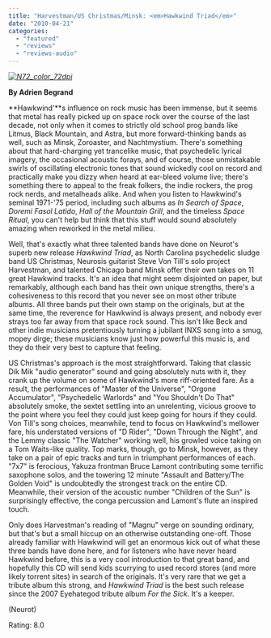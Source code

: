 ```yaml
---
title: "Harvestman/US Christmas/Minsk: <em>Hawkwind Triad</em>"
date: "2010-04-21"
categories: 
  - "featured"
  - "reviews"
  - "reviews-audio"
---
```


_[![N72_color_72dpi](http://www.hellbound.ca/wp-content/uploads/2010/04/N72_color_72dpi-300x300.jpg "N72_color_72dpi")](http://www.hellbound.ca/wp-content/uploads/2010/04/N72_color_72dpi.jpg)_

**By Adrien Begrand**

**Hawkwind'**s influence on rock music has been immense, but it seems that metal has really picked up on space rock over the course of the last decade, not only when it comes to strictly old school prog bands like Litmus, Black Mountain, and Astra, but more forward-thinking bands as well, such as Minsk, Zoroaster, and Nachtmystium. There's something about that hard-charging yet trancelike music, that psychedelic lyrical imagery, the occasional acoustic forays, and of course, those unmistakable swirls of oscillating electronic tones that sound wickedly cool on record and practically make you dizzy when heard at ear-bleed volume live; there's something there to appeal to the freak folkers, the indie rockers, the prog rock nerds, and metalheads alike. And when you listen to Hawkwind's seminal 1971-'75 period, including such albums as _In Search of Space_, _Doremi Fasol Latido_, _Hall of the Mountain Grill_, and the timeless _Space Ritual_, you can't help but think that this stuff would sound absolutely amazing when reworked in the metal milieu.

Well, that's exactly what three talented bands have done on Neurot's superb new release _Hawkwind Triad_, as North Carolina psychedelic sludge band US Christmas, Neurosis guitarist Steve Von Till's solo project Harvestman, and talented Chicago band Minsk offer their own takes on 11 great Hawkwind tracks. It's an idea that might seem disjointed on paper, but remarkably, although each band has their own unique strengths, there's a cohesiveness to this record that you never see on most other tribute albums. All three bands put their own stamp on the originals, but at the same time, the reverence for Hawkwind is always present, and nobody ever strays too far away from that space rock sound. This isn't like Beck and other indie musicians pretentiously turning a jubilant INXS song into a smug, mopey dirge; these musicians know just how powerful this music is, and they do their very best to capture that feeling.

US Christmas's approach is the most straightforward. Taking that classic Dik Mik "audio generator" sound and going absolutely nuts with it, they crank up the volume on some of Hawkwind's more riff-oriented fare. As a result, the performances of "Master of the Universe", "Orgone Accumulator", "Psychedelic Warlords" and "You Shouldn't Do That" absolutely smoke, the sextet settling into an unrelenting, vicious groove to the point where you feel they could just keep going for hours if they could. Von Till's song choices, meanwhile, tend to focus on Hawkwind's mellower fare, his understated versions of "D Rider", "Down Through the Night", and the Lemmy classic "The Watcher" working well, his growled voice taking on a Tom Waits-like quality. Top marks, though, go to Minsk, however, as they take on a pair of epic tracks and turn in triumphant performances of each. "7x7" is ferocious, Yakuza frontman Bruce Lamont contributing some terrific saxophone solos, and the towering 12 minute "Assault and Battery/The Golden Void" is undoubtedly the strongest track on the entire CD. Meanwhile, their version of the acoustic number "Children of the Sun" is surprisingly effective, the conga percussion and Lamont's flute an inspired touch.

Only does Harvestman's reading of "Magnu" verge on sounding ordinary, but that's but a small hiccup on an otherwise outstanding one-off. Those already familiar with Hawkwind will get an enormous kick out of what these three bands have done here, and for listeners who have never heard Hawkwind before, this is a very cool introduction to that great band, and hopefully this CD will send kids scurrying to used record stores (and more likely torrent sites) in search of the originals. It's very rare that we get a tribute album this strong, and _Hawkwind Triad_ is the best such release since the 2007 Eyehategod tribute album _For the Sick_. It's a keeper.

(Neurot)

Rating: 8.0
